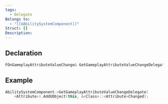 ```yaml
---
tags:
  - Delegate
Belongs to:
  - "[[UAbilitySystemComponent]]"
Struct: []
Description:
---
```


## Declaration

```cpp
FOnGameplayAttributeValueChange& GetGameplayAttributeValueChangeDelegate(FGameplayAttribute Attribute);
```

## Example

```cpp
AbilitySystemComponent->GetGameplayAttributeValueChangeDelegate(  
    <Attribute>).AddUObject(this, &<Class>::<Attribute>Changed);
```

